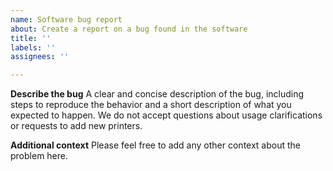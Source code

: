 ```yaml
---
name: Software bug report
about: Create a report on a bug found in the software
title: ''
labels: ''
assignees: ''

---
```


**Describe the bug**
A clear and concise description of the bug, including steps to reproduce the behavior and a short description of what you expected to happen.
We do not accept questions about usage clarifications or requests to add new printers.

**Additional context**
Please feel free to add any other context about the problem here.
